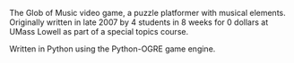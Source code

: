 The Glob of Music video game, a puzzle platformer with musical elements. Originally written in late 2007 by 4 students in 8 weeks for 0 dollars at UMass Lowell as part of a special topics course.

Written in Python using the Python-OGRE game engine.